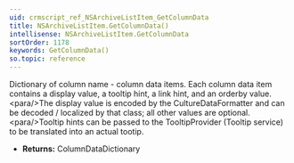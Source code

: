 ```yaml
---
uid: crmscript_ref_NSArchiveListItem_GetColumnData
title: NSArchiveListItem.GetColumnData()
intellisense: NSArchiveListItem.GetColumnData
sortOrder: 1178
keywords: GetColumnData()
so.topic: reference
---
```



Dictionary of column name - column data items. Each column data item contains a display value, a tooltip hint, a link hint, and an orderby value. \<para/>The display value is encoded by the CultureDataFormatter and can be decoded / localized by that class; all other values are optional. \<para/>Tooltip hints can be passed to the TooltipProvider (Tooltip service) to be translated into an actual tootip.



* **Returns:** ColumnDataDictionary


